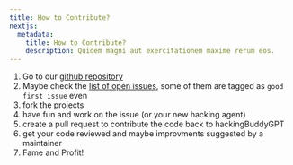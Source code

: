 ```yaml
---
title: How to Contribute?
nextjs:
  metadata:
    title: How to Contribute?
    description: Quidem magni aut exercitationem maxime rerum eos.
---
```


1. Go to our [github repository](https://github.com/ipa-lab/hackingBuddyGPT)
2. Maybe check the [list of open issues](https://github.com/ipa-lab/hackingBuddyGPT/issues), some of them are tagged as `good first issue` even
3. fork the projects
4. have fun and work on the issue (or your new hacking agent)
5. create a pull request to contribute the code back to hackingBuddyGPT
6. get your code reviewed and maybe improvments suggested by a maintainer
7. Fame and Profit!